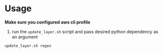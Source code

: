# Usage

**Make sure you configured aws cli profile**

1. run the `update_layer.sh` script and pass desired python dependency as an argument
  ```
  update_layer.sh regex
  ```
